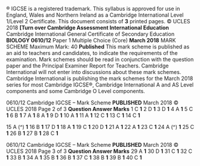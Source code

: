 ® IGCSE is a registered trademark. This syllabus is approved for use in England, Wales and Northern Ireland as a Cambridge International Level 1/Level 2 Certificate. This document consists of **3** printed pages. © UCLES 2018 **[Turn over Cambridge Assessment International Education** Cambridge International General Certificate of Secondary Education **BIOLOGY 0610/12** Paper 1 Multiple Choice (Core) **March 2018** MARK SCHEME Maximum Mark: 40 **Published** This mark scheme is published as an aid to teachers and candidates, to indicate the requirements of the examination. Mark schemes should be read in conjunction with the question paper and the Principal Examiner Report for Teachers. Cambridge International will not enter into discussions about these mark schemes. Cambridge International is publishing the mark schemes for the March 2018 series for most Cambridge IGCSE®, Cambridge International A and AS Level components and some Cambridge O Level components. 


0610/12 Cambridge IGCSE – Mark Scheme **PUBLISHED** March 2018 © UCLES 2018 Page 2 of 3 **Question Answer Marks** 1 C **1** 2 D **1** 3 D **1** 4 A **1** 5 C **1** 6 B **1** 7 A **1** 8 A **1** 9 D **1** 10 A **1** 11 A **1** 12 C **1** 13 C **1** 14 C **1** 

15 A (^) **1** 16 B **1** 17 D **1** 18 A **1** 19 C **1** 20 D **1** 21 A **1** 22 A **1** 23 C **1** 24 A (^) **1** 25 C **1** 26 B **1** 27 B **1** 28 C **1** 


0610/12 Cambridge IGCSE – Mark Scheme **PUBLISHED** March 2018 © UCLES 2018 Page 3 of 3 **Question Answer Marks** 29 A **1** 30 D **1** 31 C **1** 32 C **1** 33 B **1** 34 A **1** 35 B **1** 36 B **1** 37 C **1** 38 B **1** 39 B **1** 40 C **1** 


